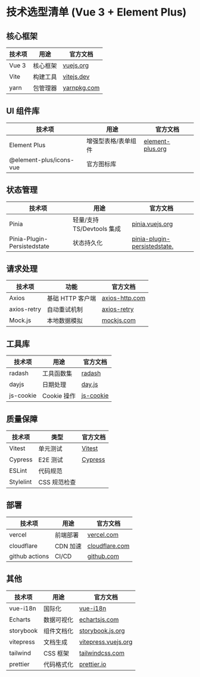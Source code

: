 # 技术选型清单 (Vue 3 + Element Plus)

## 核心框架

| 技术项 | 用途     | 官方文档                            |
| ------ | -------- | ----------------------------------- |
| Vue 3  | 核心框架 | [vuejs.org](https://vuejs.org/)     |
| Vite   | 构建工具 | [vitejs.dev](https://vitejs.dev/)   |
| yarn   | 包管理器 | [yarnpkg.com](https://yarnpkg.com/) |

## UI 组件库

| 技术项                  | 用途                | 官方文档                                      |
| ----------------------- | ------------------- | --------------------------------------------- |
| Element Plus            | 增强型表格/表单组件 | [element-plus.org](https://element-plus.org/) |
| @element-plus/icons-vue | 官方图标库          |                                               |

## 状态管理

| 技术项                      | 用途                       | 官方文档                                                                                   |
| --------------------------- | -------------------------- | ------------------------------------------------------------------------------------------ |
| Pinia                       | 轻量/支持 TS/Devtools 集成 | [pinia.vuejs.org](https://pinia.vuejs.org/)                                                |
| Pinia-Plugin-Persistedstate | 状态持久化                 | [pinia-plugin-persistedstate.](https://github.com/PiniaPlugin/pinia-plugin-persistedstate) |

## 请求处理

| 技术项      | 功能             | 官方文档                                               |
| ----------- | ---------------- | ------------------------------------------------------ |
| Axios       | 基础 HTTP 客户端 | [axios-http.com](https://axios-http.com/docs/intro)    |
| axios-retry | 自动重试机制     | [axios-retry](https://github.com/softonic/axios-retry) |
| Mock.js     | 本地数据模拟     | [mockjs.com](http://mockjs.com/)                       |

## 工具库

| 技术项    | 用途        | 官方文档                                            |
| --------- | ----------- | --------------------------------------------------- |
| radash    | 工具函数集  | [radash](https://radash.dev/)                       |
| dayjs     | 日期处理    | [day.js](https://day.js.org/)                       |
| js-cookie | Cookie 操作 | [js-cookie](https://github.com/js-cookie/js-cookie) |

## 质量保障

| 技术项    | 类型         | 官方文档                           |
| --------- | ------------ | ---------------------------------- |
| Vitest    | 单元测试     | [Vitest](https://vitest.dev/)      |
| Cypress   | E2E 测试     | [Cypress](https://www.cypress.io/) |
| ESLint    | 代码规范     |                                    |
| Stylelint | CSS 规范检查 |                                    |

## 部署

| 技术项         | 用途     | 官方文档                                          |
| -------------- | -------- | ------------------------------------------------- |
| vercel         | 前端部署 | [vercel.com](https://vercel.com/)                 |
| cloudflare     | CDN 加速 | [cloudflare.com](https://www.cloudflare.com/)     |
| github actions | CI/CD    | [github.com](https://github.com/features/actions) |

## 其他

| 技术项    | 用途       | 官方文档                                            |
| --------- | ---------- | --------------------------------------------------- |
| vue-i18n  | 国际化     | [vue-i18n](https://vue-i18n.intlify.dev/)           |
| Echarts   | 数据可视化 | [echartsjs.com](https://echarts.apache.org/)        |
| storybook | 组件文档化 | [storybook.js.org](https://storybook.js.org/)       |
| vitepress | 文档生成   | [vitepress.vuejs.org](https://vitepress.vuejs.org/) |
| tailwind  | CSS 框架   | [tailwindcss.com](https://tailwindcss.com/)         |
| prettier  | 代码格式化 | [prettier.io](https://prettier.io/)                 |
